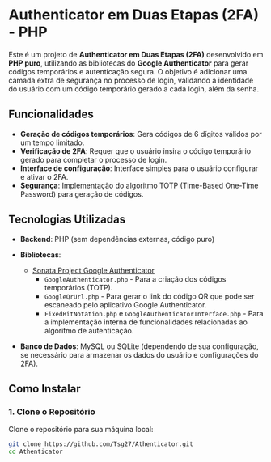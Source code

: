 # Authenticator em Duas Etapas (2FA) - PHP

Este é um projeto de **Authenticator em Duas Etapas (2FA)** desenvolvido em **PHP puro**, utilizando as bibliotecas do **Google Authenticator** para gerar códigos temporários e autenticação segura. O objetivo é adicionar uma camada extra de segurança no processo de login, validando a identidade do usuário com um código temporário gerado a cada login, além da senha.

## Funcionalidades

- **Geração de códigos temporários**: Gera códigos de 6 dígitos válidos por um tempo limitado.
- **Verificação de 2FA**: Requer que o usuário insira o código temporário gerado para completar o processo de login.
- **Interface de configuração**: Interface simples para o usuário configurar e ativar o 2FA.
- **Segurança**: Implementação do algoritmo TOTP (Time-Based One-Time Password) para geração de códigos.

## Tecnologias Utilizadas

- **Backend**: PHP (sem dependências externas, código puro)
- **Bibliotecas**: 
  - [Sonata Project Google Authenticator](https://github.com/sonata-project/google-authenticator)
    - `GoogleAuthenticator.php` - Para a criação dos códigos temporários (TOTP).
    - `GoogleQrUrl.php` - Para gerar o link do código QR que pode ser escaneado pelo aplicativo Google Authenticator.
    - `FixedBitNotation.php` e `GoogleAuthenticatorInterface.php` - Para a implementação interna de funcionalidades relacionadas ao algoritmo de autenticação.
  
- **Banco de Dados**: MySQL ou SQLite (dependendo de sua configuração, se necessário para armazenar os dados do usuário e configurações do 2FA).

## Como Instalar

### 1. Clone o Repositório

Clone o repositório para sua máquina local:
```bash
git clone https://github.com/Tsg27/Athenticator.git
cd Athenticator
